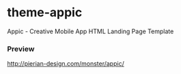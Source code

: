 # theme-appic
Appic - Creative Mobile App HTML Landing Page Template

### Preview
http://pierian-design.com/monster/appic/

